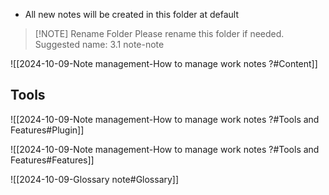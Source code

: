 - All new notes will be created in this folder at default

> [!NOTE] Rename Folder
> Please rename this folder if needed.
> Suggested name: 3.1 note-note

![[2024-10-09-Note management-How to manage work notes ?#Content]]

## Tools

![[2024-10-09-Note management-How to manage work notes ?#Tools and Features#Plugin]]

![[2024-10-09-Note management-How to manage work notes ?#Tools and Features#Features]]

![[2024-10-09-Glossary note#Glossary]]
